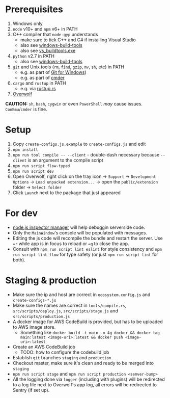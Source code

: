 # Prerequisites
1. Windows only
1. `node` v10+ and `npm` v6+ in PATH
1. C++ compiler that `node-gyp` understands
	* make sure to tick C++ and C# if installing Visual Studio
	* also see [windows-build-tools](https://www.npmjs.com/package/windows-build-tools)
	* also see [vs_buildtools.exe](https://visualstudio.microsoft.com/thank-you-downloading-visual-studio/?sku=BuildTools&rel=15)
1. `python` v2.7 in PATH
	* also see [windows-build-tools](https://www.npmjs.com/package/windows-build-tools)
1. `git` and Unix tools (`rm`, `find`, `gzip`, `mv`, `sh`, etc) in PATH
	* e.g. as part of [Git for Windows](https://git-scm.com/download/win))
	* e.g. as part of [cmder](https://cmder.net)
1. `cargo` and `rustup` in PATH
	* e.g. via [rustup.rs](https://rustup.rs)
1. [Overwolf](https://download.overwolf.com/install/Download?Name=Web+Browser&ExtensionId=jgbnfkaeklillfmfafgkodhlcnfdgkmjmjngaaof&Channel=website)

**CAUTION:** `sh`, `bash`, `cygwin` or even `PowerShell` _may_ cause issues. `ConEmu`/`cmder` is fine.

# Setup
1. Copy `create-configs.js.example` to `create-configs.js` and edit
1. `npm install`
1. `npm run tool compile -- --client` - double-dash necessary because `--client` is an argument to the compile script
1. `npm run script flow-typed`
1. `npm run script dev`
1. Open Overwolf, right click on the tray icon -> `Support` -> `Development Options` -> `Load unpacked extension...` -> open the `public/extension` folder -> `Select folder`
1. Click `Launch` next to the package that just appeared

# For dev
* [node.js inspector manager](https://chrome.google.com/webstore/detail/nodejs-v8-inspector-manag/gnhhdgbaldcilmgcpfddgdbkhjohddkj) will help debuggin serverside code.
* Only the `MainWindow`'s console will be populated with messages.
* Editing the js code will recompile the bundle and restart the server. Use `=r` while app is in focus to reload or `=q` to close the app.
* Consult with `npm run script lint eslint` for style consistency and `npm run script lint flow` for type safety (or just `npm run script lint` for both).

# Staging & production
* Make sure the ip and host are correct in `ecosystem.config.js` and `create-configs-*.js`
* Make sure the names are correct in `tools/compile.rs`, `src/scripts/deploy.js`, `src/scripts/stage.js` and `src/scripts/production.js`
* A docker image for AWS CodeBuild is provided, but has to be uploaded to AWS image store.
	* Something like `docker build -t main -m 4g docker && docker tag main:latest <image-uri>:latest && docker push <image-uri>:latest`
* Create an AWS CodeBuild job
	* TODO: how to configure the codebuild job
* Establish `git` branches `staging` and `production`
* Checkout master, make sure it's clean and ready to be merged into `staging`
* `npm run script stage` and `npm run script production <semver-bump>`
* All the logging done via `logger` (including with plugins) will be redirected to a log file next to Overwolf's app log, all errors will be redirected to Sentry (if set up).
